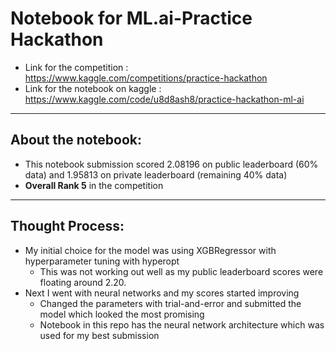 # Notebook for ML.ai-Practice Hackathon

* Link for the competition : https://www.kaggle.com/competitions/practice-hackathon
* Link for the notebook on kaggle : https://www.kaggle.com/code/u8d8ash8/practice-hackathon-ml-ai
---------
## About the notebook:
* This notebook submission scored 2.08196 on public leaderboard (60% data) and 1.95813 on private leaderboard (remaining 40% data)
* **Overall Rank 5** in the competition
--------
## Thought Process:
* My initial choice for the model was using XGBRegressor with hyperparameter tuning with hyperopt
  * This was not working out well as my public leaderboard scores were floating around 2.20.
* Next I went with neural networks and my scores started improving
  * Changed the parameters with trial-and-error and submitted the model which looked the most promising
  * Notebook in this repo has the neural network architecture which was used for my best submission

